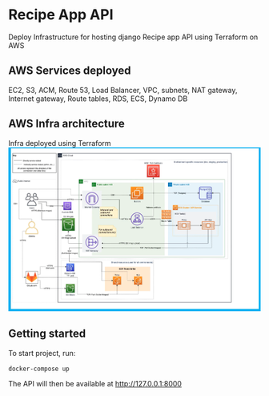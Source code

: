 # Recipe App API

Deploy Infrastructure for hosting django Recipe app API using Terraform on AWS

## AWS Services deployed
EC2, S3, ACM, Route 53, Load Balancer, VPC, subnets, NAT gateway, Internet gateway, Route tables, RDS, ECS, Dynamo DB

## AWS Infra architecture
Infra deployed using Terraform
![Alt text](./deploy/aws_recipe_app_arch.png?raw=true "AWS Arch")

## Getting started

To start project, run:

```
docker-compose up
```

The API will then be available at http://127.0.0.1:8000

